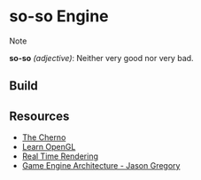 # so-so Engine

> [!Note]
> **so-so** *(adjective)*: Neither very good nor very bad.

## Build

## Resources
* [The Cherno](https://www.youtube.com/@TheCherno)
* [Learn OpenGL](https://learnopengl.com/)
* [Real Time Rendering](https://www.realtimerendering.com/)
* [Game Engine Architecture - Jason Gregory](https://www.gameenginebook.com/)
